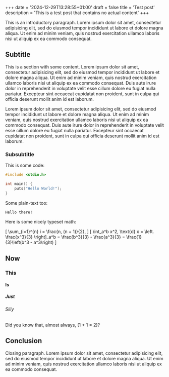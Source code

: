 +++
date = '2024-12-29T13:28:55+01:00'
draft = false
title = 'Test post'
description = 'This is a test post that contains no actual content'
+++

This is an introductory paragraph.
Lorem ipsum dolor sit amet, consectetur adipisicing elit, sed do eiusmod tempor incididunt ut labore et dolore magna aliqua.
Ut enim ad minim veniam, quis nostrud exercitation ullamco laboris nisi ut aliquip ex ea commodo consequat.

## Subtitle

This is a section with some content.
Lorem ipsum dolor sit amet, consectetur adipisicing elit, sed do eiusmod tempor incididunt ut labore et dolore magna aliqua.
Ut enim ad minim veniam, quis nostrud exercitation ullamco laboris nisi ut aliquip ex ea commodo consequat.
Duis aute irure dolor in reprehenderit in voluptate velit esse cillum dolore eu fugiat nulla pariatur.
Excepteur sint occaecat cupidatat non proident, sunt in culpa qui officia deserunt mollit anim id est laborum.

Lorem ipsum dolor sit amet, consectetur adipisicing elit, sed do eiusmod tempor incididunt ut labore et dolore magna aliqua.
Ut enim ad minim veniam, quis nostrud exercitation ullamco laboris nisi ut aliquip ex ea commodo consequat.
Duis aute irure dolor in reprehenderit in voluptate velit esse cillum dolore eu fugiat nulla pariatur.
Excepteur sint occaecat cupidatat non proident, sunt in culpa qui officia deserunt mollit anim id est laborum.

### Subsubtitle

This is some code:

```c
#include <stdio.h>

int main() {
    puts("Hello World!");
}
```

Some plain-text too:
```txt
Hello there!
```

Here is some nicely typeset math:

\[
\sum_{i=1}^{n} i = \frac{n\, (n + 1)}{2},
\]
\[
\int_a^b x^2\, \text{d} x = \left. \frac{x^3}{3} \right]_a^b = \frac{b^3}{3} - \frac{a^3}{3} = \frac{1}{3}\left(b^3 - a^3\right)
\]

## Now
### This
#### Is
##### Just
###### Silly

Did you know that, almost always, \(1 + 1 = 2\)?

## Conclusion

Closing paragraph.
Lorem ipsum dolor sit amet, consectetur adipisicing elit, sed do eiusmod tempor incididunt ut labore et dolore magna aliqua.
Ut enim ad minim veniam, quis nostrud exercitation ullamco laboris nisi ut aliquip ex ea commodo consequat.
